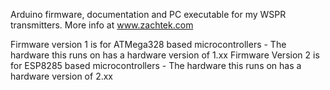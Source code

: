 Arduino firmware, documentation and PC executable for my WSPR transmitters.
More info at www.zachtek.com

Firmware version 1 is for ATMega328 based microcontrollers - The hardware this runs on has a hardware version of 1.xx
Firmware Version 2 is for ESP8285 based microcontrollers - The hardware this runs on has a hardware version of 2.xx

